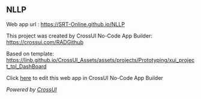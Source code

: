 ## NLLP
Web app url : https://SRT-Online.github.io/NLLP

This project was created by CrossUI No-Code App Builder: https://crossui.com/RADGithub

Based on template: https://linb.github.io/CrossUI_Assets/assets/projects/Prototyping/xui_project_tpl_DashBoard

Click [here](https://crossui.com/RADGithub/#!from=github&owner=SRT-Online&repo=NLLP) to edit this web app in CrossUI No-Code App Builder

<i>Powered by [CrossUI](https://crossui.com)</i>
